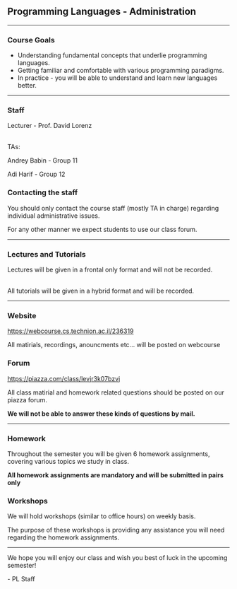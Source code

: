 
## Programming Languages - Administration
---

### Course Goals

* Understanding fundamental concepts that underlie programming languages.
* Getting familiar and comfortable with various programming paradigms.
* In practice - you will be able to understand and learn new languages better.

---

### Staff
Lecturer - Prof. David Lorenz

<br>
TAs:

Andrey Babin - Group 11

Adi Harif - Group 12

<!--vert-->

### Contacting the staff

You should only contact the course staff (mostly TA in charge) regarding individual administrative issues.

For any other manner we expect students to use our class forum.

---


### Lectures and Tutorials

Lectures will be given in a frontal only format and will not be recorded.

<br>
All tutorials will be given in a hybrid format and will be recorded.

---

### Website
https://webcourse.cs.technion.ac.il/236319

All matirials, recordings, anouncments etc... will be posted on webcourse

<!--vert-->

### Forum
https://piazza.com/class/levjr3k07bzvj

All class matirial and homework related questions should be posted on our piazza forum.

**We will not be able to answer these kinds of questions by mail.**

---


### Homework

Throughout the semester you will be given 6 homework assignments, covering various topics we study in class.

**All homework assignments are mandatory and will be submitted in pairs only**

<!--vert-->

### Workshops

We will hold workshops (similar to office hours) on weekly basis.

The purpose of these workshops is providing any assistance you will need regarding the homework assignments.

---

We hope you will enjoy our class and wish you best of luck in the upcoming semester!

\- PL Staff